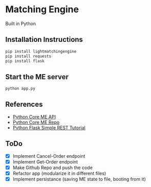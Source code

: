 # Matching Engine

Built in Python


## Installation Instructions

```bash
pip install lightmatchingengine
pip install requests
pip install flask
```


## Start the ME server

```bash
python app.py
```


## References

- [Python Core ME API](https://github.com/gavincyi/LightMatchingEngine/blob/develop/lightmatchingengine/lightmatchingengine.pyx)
- [Python Core ME Repo](https://github.com/gavincyi/LightMatchingEngine)
- [Python Flask Simple REST Tutorial](https://blog.miguelgrinberg.com/post/designing-a-restful-api-with-python-and-flask)


## ToDo

- [X] Implement Cancel-Order endpoint
- [X] Implement Get-Order endpoint
- [X] Make Github Repo and push the code
- [X] Refactor app (modularize it in different files)
- [X] Implement persistance (saving ME state to file, booting from it)
